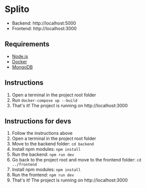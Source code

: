 ﻿# Splito

- Backend: http://localhost:5000
- Frontend: http://localhost:3000

## Requirements

- [Node.js](https://nodejs.org/en/download/package-manager)
- [Docker](https://www.docker.com/)
- [MongoDB](https://www.mongodb.com/try/download/community)

## Instructions

1. Open a terminal in the project root folder
2. Run `docker-compose up --build`
3. That's it! The project is running on http://localhost:3000

## Instructions for devs

1. Follow the instructions above
2. Open a terminal in the project root folder
3. Move to the backend folder: `cd backend`
4. Install npm modules: `npm install`
5. Run the backend: `npm run dev`
6. Go back to the project root and move to the frontend folder: `cd ../frontend`
7. Install npm modules: `npm install`
8. Run the frontend: `npm run dev`
9. That's it! The project is running on http://localhost:3000


